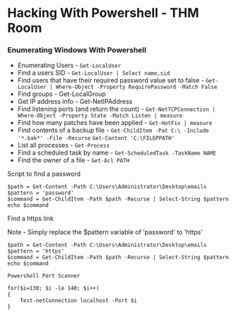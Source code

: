 # Hacking With Powershell - THM Room

### Enumerating Windows With Powershell

* Enumerating Users - ```Get-LocalUser```
* Find a users SID - ```Get-LocalUser | Select name,sid```
* Find users that have their required password value set to false - ```Get-LocalUser | Where-Object -Property RequirePassword -Match False```
* Find groups - Get-LocalGroup
* Get IP address info - Get-NetIPAddress
* Find listening ports (and return the count) - ```Get-NetTCPConnection | Where-Object -Property State -Match Listen | measure```
* Find how many patches have been applied - ```Get-HotFix | measure```
* Find contents of a backup file - ```Get-ChildItem -Pat C:\ -Include '*.bak*' -File -Recurse``` ```Get-Content 'C:\FILEPPATH'```
* List all processes - ```Get-Process```
* Find a scheduled task by name - ```Get-ScheduledTask -TaskName NAME```
* Find the owner of a file - ```Get-Acl PATH```

Script to find a password

```
$path = Get-Content -Path C:\Users\Administrator\Desktop\emails
$pattern = 'password'
$command = Get-ChildItem -Path $path -Recurse | Select-String $pattern
echo $command
```

Find a https link

Note - Simply replace the $pattern variable of 'password' to 'https'

```
$path = Get-Content -Path C:\Users\Administrator\Desktop\emails
$pattern = 'https'
$command = Get-ChildItem -Path $path -Recurse | Select-String $pattern
echo $command

Powershell Port Scanner

for($i=130; $i -le 140; $i++)
{
    Test-netConnection localhost -Port $i
}
```
